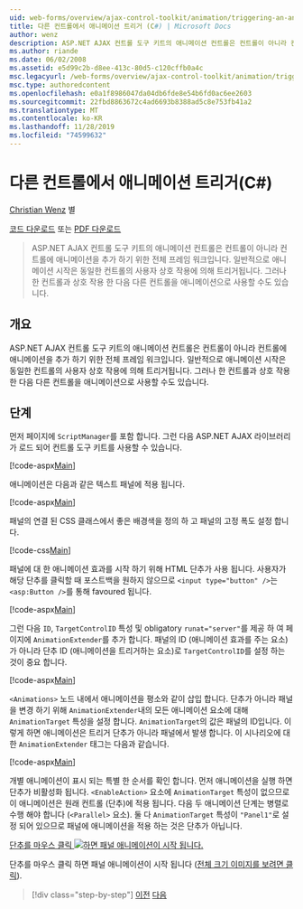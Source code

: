```yaml
---
uid: web-forms/overview/ajax-control-toolkit/animation/triggering-an-animation-in-another-control-cs
title: 다른 컨트롤에서 애니메이션 트리거 (C#) | Microsoft Docs
author: wenz
description: ASP.NET AJAX 컨트롤 도구 키트의 애니메이션 컨트롤은 컨트롤이 아니라 컨트롤에 애니메이션을 추가 하기 위한 전체 프레임 워크입니다. 일반적으로 시작 하는 중 ...
ms.author: riande
ms.date: 06/02/2008
ms.assetid: e5d99c2b-d8ee-413c-80d5-c120cffb0a4c
msc.legacyurl: /web-forms/overview/ajax-control-toolkit/animation/triggering-an-animation-in-another-control-cs
msc.type: authoredcontent
ms.openlocfilehash: e0a1f8986047da04db6fde8e54b6fd0ac6ee2603
ms.sourcegitcommit: 22fbd8863672c4ad6693b8388ad5c8e753fb41a2
ms.translationtype: MT
ms.contentlocale: ko-KR
ms.lasthandoff: 11/28/2019
ms.locfileid: "74599632"
---
```

# <a name="triggering-an-animation-in-another-control-c"></a>다른 컨트롤에서 애니메이션 트리거(C#)

[Christian Wenz](https://github.com/wenz) 별

[코드 다운로드](https://download.microsoft.com/download/f/9/a/f9a26acd-8df4-4484-8a18-199e4598f411/Animation8.cs.zip) 또는 [PDF 다운로드](https://download.microsoft.com/download/6/7/1/6718d452-ff89-4d3f-a90e-c74ec2d636a3/animation8CS.pdf)

> ASP.NET AJAX 컨트롤 도구 키트의 애니메이션 컨트롤은 컨트롤이 아니라 컨트롤에 애니메이션을 추가 하기 위한 전체 프레임 워크입니다. 일반적으로 애니메이션 시작은 동일한 컨트롤의 사용자 상호 작용에 의해 트리거됩니다. 그러나 한 컨트롤과 상호 작용 한 다음 다른 컨트롤을 애니메이션으로 사용할 수도 있습니다.

## <a name="overview"></a>개요

ASP.NET AJAX 컨트롤 도구 키트의 애니메이션 컨트롤은 컨트롤이 아니라 컨트롤에 애니메이션을 추가 하기 위한 전체 프레임 워크입니다. 일반적으로 애니메이션 시작은 동일한 컨트롤의 사용자 상호 작용에 의해 트리거됩니다. 그러나 한 컨트롤과 상호 작용 한 다음 다른 컨트롤을 애니메이션으로 사용할 수도 있습니다.

## <a name="steps"></a>단계

먼저 페이지에 `ScriptManager`를 포함 합니다. 그런 다음 ASP.NET AJAX 라이브러리가 로드 되어 컨트롤 도구 키트를 사용할 수 있습니다.

[!code-aspx[Main](triggering-an-animation-in-another-control-cs/samples/sample1.aspx)]

애니메이션은 다음과 같은 텍스트 패널에 적용 됩니다.

[!code-aspx[Main](triggering-an-animation-in-another-control-cs/samples/sample2.aspx)]

패널의 연결 된 CSS 클래스에서 좋은 배경색을 정의 하 고 패널의 고정 폭도 설정 합니다.

[!code-css[Main](triggering-an-animation-in-another-control-cs/samples/sample3.css)]

패널에 대 한 애니메이션 효과를 시작 하기 위해 HTML 단추가 사용 됩니다. 사용자가 해당 단추를 클릭할 때 포스트백을 원하지 않으므로 `<input type="button" />`는 `<asp:Button />`를 통해 favoured 됩니다.

[!code-aspx[Main](triggering-an-animation-in-another-control-cs/samples/sample4.aspx)]

그런 다음 `ID`, `TargetControlID` 특성 및 obligatory `runat="server"`를 제공 하 여 페이지에 `AnimationExtender`를 추가 합니다. 패널의 ID (애니메이션 효과를 주는 요소)가 아니라 단추 ID (애니메이션을 트리거하는 요소)로 `TargetControlID`를 설정 하는 것이 중요 합니다.

[!code-aspx[Main](triggering-an-animation-in-another-control-cs/samples/sample5.aspx)]

`<Animations>` 노드 내에서 애니메이션을 평소와 같이 삽입 합니다. 단추가 아니라 패널을 변경 하기 위해 `AnimationExtender`내의 모든 애니메이션 요소에 대해 `AnimationTarget` 특성을 설정 합니다. `AnimationTarget`의 값은 패널의 ID입니다. 이렇게 하면 애니메이션은 트리거 단추가 아니라 패널에서 발생 합니다. 이 시나리오에 대 한 `AnimationExtender` 태그는 다음과 같습니다.

[!code-aspx[Main](triggering-an-animation-in-another-control-cs/samples/sample6.aspx)]

개별 애니메이션이 표시 되는 특별 한 순서를 확인 합니다. 먼저 애니메이션을 실행 하면 단추가 비활성화 됩니다. `<EnableAction>` 요소에 `AnimationTarget` 특성이 없으므로이 애니메이션은 원래 컨트롤 (단추)에 적용 됩니다. 다음 두 애니메이션 단계는 병렬로 수행 해야 합니다 (`<Parallel>` 요소). 둘 다 `AnimationTarget` 특성이 `"Panel1"`로 설정 되어 있으므로 패널에 애니메이션을 적용 하는 것은 단추가 아닙니다.

[단추를 마우스 클릭 ![하면 패널 애니메이션이 시작 됩니다.](triggering-an-animation-in-another-control-cs/_static/image2.png)](triggering-an-animation-in-another-control-cs/_static/image1.png)

단추를 마우스 클릭 하면 패널 애니메이션이 시작 됩니다 ([전체 크기 이미지를 보려면 클릭](triggering-an-animation-in-another-control-cs/_static/image3.png)).

> [!div class="step-by-step"]
> [이전](disabling-actions-during-animation-cs.md)
> [다음](modifying-animations-from-the-server-side-cs.md)
